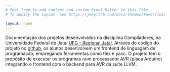 ```yaml
---
# Feel free to add content and custom Front Matter to this file.
# To modify the layout, see https://jekyllrb.com/docs/themes/#overriding-theme-defaults

layout: home
---
```


Documentação dos projetos desenvolvidos na disciplina Compiladores, na Universidade Federal de Jataí [UFG - Regional Jataí](https://computacao.jatai.ufg.br). Através do código do projeto no [github](https://github.com/thborges/robcmp), os alunos desenvolvem um frontend de linguagem de programação, empregando ferramentas como flex e yacc. O projeto tem o propósito de executar os programas num processador AVR (placa Arduino) integrando o frontend com o backend para AVR da suíte LLVM.

